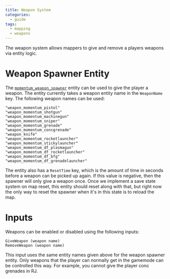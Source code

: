 ```yaml
---
title: Weapon System
categories:
  - guide
tags:
  - mapping
  - weapons
---
```


The weapon system allows mappers to give and remove a players weapons via entity logic.

# Weapon Spawner Entity

The [`momentum_weapon_spawner`](/entity/momentum_weapon_spawner) entity can be used to give the player a weapon. The entity currently takes a weapon entity name in the `WeaponName` key. The following weapon names can be used:

```
"weapon_momentum_pistol"
"weapon_momentum_shotgun"
"weapon_momentum_machinegun"
"weapon_momentum_sniper"
"weapon_momentum_grenade"
"weapon_momentum_concgrenade"
"weapon_knife"
"weapon_momentum_rocketlauncher"
"weapon_momentum_stickylauncher"
"weapon_momentum_df_plasmagun"
"weapon_momentum_df_rocketlauncher"
"weapon_momentum_df_bfg"
"weapon_momentum_df_grenadelauncher"
```

The entity also has a `ResetTime` key, which is the amount of time in seconds before a weapon can be picked up again. If this value is negative, then the spawner will only give a weapon once. Once we implement a save state system on map reset, this entity should reset along with that, but right now the only way to reset the spawner when it's in this state is to reload the map.

# Inputs

Weapons can be enabled or disabled using the following inputs:

```
GiveWeapon (weapon name)
RemoveWeapon (weapon name)
```

This input uses the same entity names given above for the weapon spawner entity. Only weapons that the player can normally get in the gamemode can be controlled this way. For example, you cannot give the player conc grenades in RJ.

